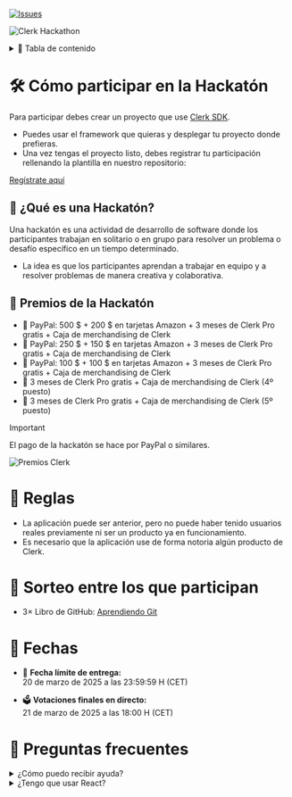 [![Issues][issues-badge]][issues-url]

![Clerk Hackathon](https://github.com/midudev/hackaton-clerk-2025/assets/hero.gif?raw=true)

<details>
  <summary>📖 Tabla de contenido</summary>

- 🛠️ [Cómo participar en la Hackatón](#-cómo-participar-en-la-hackatón)
  - 📘 [¿Qué es una Hackatón?](#-qué-es-una-hackatón)
  - 🎁 [Premios de la Hackatón](#-premios-de-la-hackatón)
- 📜 [Reglas](#-reglas)
- 🎲 [Sorteo entre los que participan](#-sorteo-entre-los-que-participan)
- 📅 [Fechas](#-fechas)
- 💬 [Preguntas frecuentes](#-preguntas-frecuentes)
</details>

# 🛠️ Cómo participar en la Hackatón

Para participar debes crear un proyecto que use [Clerk SDK](https://clerk.com/docs).

- Puedes usar el framework que quieras y desplegar tu proyecto donde prefieras.
- Una vez tengas el proyecto listo, debes registrar tu participación rellenando la plantilla en nuestro repositorio:

[Regístrate aquí](https://github.com/midudev/hackaton-clerk-2025/issues/new)

## 📘 ¿Qué es una Hackatón?

Una hackatón es una actividad de desarrollo de software donde los participantes trabajan en solitario o en grupo para resolver un problema o desafío específico en un tiempo determinado.

- La idea es que los participantes aprendan a trabajar en equipo y a resolver problemas de manera creativa y colaborativa.

## 🎁 Premios de la Hackatón

- 🥇 PayPal: 500 $ + 200 $ en tarjetas Amazon + 3 meses de Clerk Pro gratis + Caja de merchandising de Clerk  
- 🥈 PayPal: 250 $ + 150 $ en tarjetas Amazon + 3 meses de Clerk Pro gratis + Caja de merchandising de Clerk  
- 🥉 PayPal: 100 $ + 100 $ en tarjetas Amazon + 3 meses de Clerk Pro gratis + Caja de merchandising de Clerk  
- 🏅 3 meses de Clerk Pro gratis + Caja de merchandising de Clerk (4º puesto)  
- 🏅 3 meses de Clerk Pro gratis + Caja de merchandising de Clerk (5º puesto)  

> [!IMPORTANT]  
> El pago de la hackatón se hace por PayPal o similares.

![Premios Clerk](https://github.com/midudev/hackaton-clerk-2025/assets/prizes.png)

# 📜 Reglas

- La aplicación puede ser anterior, pero no puede haber tenido usuarios reales previamente ni ser un producto ya en funcionamiento.  
- Es necesario que la aplicación use de forma notoria algún producto de Clerk.

# 🎲 Sorteo entre los que participan

- 3× Libro de GitHub: [Aprendiendo Git](https://leanpub.com/aprendiendo-git)

# 📅 Fechas

- 📅 **Fecha límite de entrega:**  
  20 de marzo de 2025 a las 23:59:59 H (CET)

- 🗳️ **Votaciones finales en directo:**  
  21 de marzo de 2025 a las 18:00 H (CET)

# 💬 Preguntas frecuentes

<details>
  <summary>¿Cómo puedo recibir ayuda?</summary>
  
  Puedes unirte a nuestro canal de [Discord](https://discord.gg/midudev) para recibir ayuda.
  
</details>

<details>
  <summary>¿Tengo que usar React?</summary>

  No, puedes usar el framework que prefieras. Siempre y cuando integres Clerk en alguna parte de tu proyecto.
</details>

[issues-url]: https://github.com/midudev/hackaton-clerk-2025/issues/new  
[issues-badge]: https://img.shields.io/github/issues/midudev/hackaton-clerk-2025.svg?style=for-the-badge
